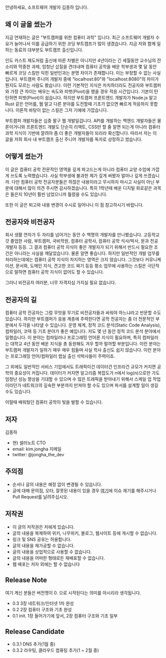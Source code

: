 안녕하세요, 소프트웨어 개발자 김종하 입니다.

## 왜 이 글을 썼는가

지금 연재하는 글은 "부트캠퍼를 위한 컴퓨터 과학" 입니다. 최근 소프트웨어 개발자 수요가 늘어나서 이를 공급하기 위한 코딩 부트캠프가 많이 생겼습니다. 지금 저와 함께 일하는 동료의 대부분도 부트캠프 출신입니다.

인도 카스트 제도처럼 출신에 따른 차별은 아니지만 4년이라는 긴 세월동안 교수님의 잔소리와 막중한 과제, 엄청난 삽질을 견뎌내며 컴퓨터 공학을 배운 학부생과 몇 달 동안 빠르게 코딩 스킬만 익힌 일반인과는 분명 차이가 존재합니다. 이는 부정할 수 없는 사실입니다. 부트캠퍼 주니어 개발자 중에 "localhost:80"와 "localhost:8080"의 차이가 뭔지도 모르는 사람도 봤습니다. 이런 기본적인 지식은 차치하더라도 전공자와 부트캠퍼와 가장 큰 차이는 배우는 속도와 피벗(Pivot)을 했을 경우 적응 시간입니다. 기본이 탄탄하면 피벗(Pivot)이 쉽습니다. 하지만 부트캠퍼 프론트엔드 개발자가 Node.js 말고 Rust 같은 언어를, 웹 말고 다른 분야를 도전할때 기초가 없으면 빠르게 적응하지 못합니다. 이론적 바탕이 없는 스킬은 그저 기예에 가깝습니다.

부트캠퍼 개발자들은 십중 팔구 웹 개발일겁니다. API를 개발하는 백엔드 개발자들은 물론이거니와 프론트엔드 개발도 단순히 리액트, CSS만 할 줄 알면 되는게 아니라 컴퓨터 과학 지식이 기반에 깔려야 좀 더 좋은 개발자들이 되리라 확신합니다. 따라서 저는 이 글을 저희 회사 내 부트캠프 출신 주니어 개발자를 독자로 상정하고 썼습니다.

## 어떻게 썼는가

이 글은 컴퓨터 공학 전문적인 영역을 깊게 파고드는게 아니라 컴퓨터 교양 수업에 가깝게 쓰도록 노력했습니다. 사실 학부생에 불과한 제가 깊게 써봤자 얼마나 깊게 쓰겠습니까. 다만 컴퓨터 공학 전공자분들은 하찮은 내용이라고 무시하지 마시고 사실이 아닌 부분에 대해서 많이 의견 주시면 감사하겠습니다. 특히 1학년때 배운 디지털 회로같은 과목은 들은지 10년이 훨씬 넘었으니까 틀렸을 수도 있습니다.

또한 이 글은 퇴고와 내용 변경이 수시로 일어나니 이 점 참고하시기 바랍니다.

## 전공자와 비전공자

회사 생활 연차가 두 자리를 넘어가는 동안 수 백명의 개발자를 만나봤습니다. 고등학교 갓 졸업한 사람, 부트캠퍼, 국비학원, 컴퓨터 공학사, 컴퓨터 공학 석사/박사, 문과 전공 개발자 등등. 그 결과 컴퓨터 공학 지식이 좋은 개발자가 되기 위해서 반드시 필요한 조건은 아니라는 사실을 깨달았습니다. 물론 알면 좋습니다. 하지만 일반적인 개발 업무를 처리하는데에는 컴퓨터 공학 지식이 차지하는 영역은 크지 않습니다. 그것보다 커뮤니케이션, 문서화, 도메인 지식, 견고한 코드 짜기 등등 평소 업무에 사용하는 스킬은 극단적으로 말하면 컴퓨터 공학 지식이 없어도 할 수 있습니다.

그러니 비전공자 여러분, 너무 자격지심 가지실 필요 없습니다.

## 전공자의 길

컴퓨터 공학 전공자는 그럼 무엇을 무기로 비전공자들과 싸워야 하느냐라고 반문할 수도 있습니다. 하지만 부트캠퍼가 응용 계층에 주력한다면 공학 전공자는 좀 더 전문적인 부분에서 두각을 나타낼 수 있습니다. 운영 체계, 정적 코드 분석(Static Code Analysis), 컴파일러, 코덱 등 기초 분야가 좋은 예입니다. 저도 몇 년 동안 정적 코드 분석 분야에서 일했습니다. 이 분야는 컴파일러나 프로그래밍 언어론 지식이 필요하며, 특히 컴파일러는 대학교 4년 동안 배운 지식을 총 동원해도 겨우 할까 말까할 부분입니다. 이런 분야는 부트캠퍼 개발자가 일하기 매우 매우 힘들며 사실 학사 출신도 쉽지 않습니다. 이런 분야는 프로그래밍 언어/컴파일러 랩실 출신 석박사들이 주력이죠.

그 외에도 일반적인 서비스 기업에서도 트래픽이건 데이터건 인프라건 규모가 커지면 공학의 중요성이 커집니다. 데이터가 커지면 알고리즘 복잡도가 n에서 log(n)으로만 가도 엄청난 성능 향상을 기대할 수 있으며 수 많은 트래픽을 받아내기 위해서 스케일 업 작업이라던가 네트워크의 깊숙한 부분까지 만져야 할 수도 있으며 파서를 설계할 일이 생길 수도 있습니다.

이럴때 배워뒀던 컴퓨터 공학이 빛을 발할 수 있습니다.

## 저자

김종하

- 현) 셀러노트 CTO
- email: kim.jongha 지메일
- twitter: @jongha_the_dev

## 주의점

- 순서나 글의 내용은 예정 없이 변경될 수 있습니다.
- 글에 대해 문의점, 오타, 잘못된 내용이 있을 경우 [여기](https://github.com/wisedog/csbooks/issues)에 이슈 제기를 해주시거나 Pull Request를 날려주십시오.

## 저작권

- 이 글의 저작권은 저에게 있습니다.
- 글의 내용을 복제하여 위키, 나무위키, 블로그, 웹사이트 등에 게시할 수 없습니다.
- 링크 및 SNS 공유는 허용합니다.
- 글의 내용을 재가공할 수 없습니다.
- 글의 내용을 상업적으로 사용할 수 없습니다.
- 글의 내용을 어떠한 형태로든 재배포할 수 없습니다.
- 웹 배포는 저자 외에는 할 수 없습니다

## Release Note

여기 계신 분들은 버전명이 0. 으로 시작된다는 의미를 아시리라 생각됩니다.

- 0.3
  3장 네트워크/인터넷 1차 완성
- 0.2
  2장 컴퓨터 구조와 기초 완성
- 0.1
  init. 1장 들어가기에 앞서, 2장 컴퓨터 구조와 기초 일부

## Release Candidate

- 0.3.1
  DNS 추가(1월 중)
- 0.3.2
  라우팅, 클라우드 컴퓨팅 추가(1 ~ 2월 중)
